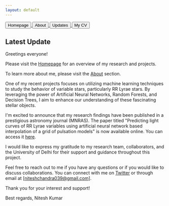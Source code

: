 ```yaml
---
layout: default
---
```


<a href="#">
  <button class="button">Homepage</button>
</a>
<a href="about.html">
  <button>About</button>
</a> <a href="update.html">
  <button>Updates</button>
</a> <a href="../Nitesh_CV.pdf">
  <button>
    My CV
  </button>
</a>


## Latest Update

Greetings everyone!

Please visit the [Homepage](index.md) for an overview of my research and projects.

To learn more about me, please visit the [About](about.md) section.

One of my recent projects focuses on utilizing machine learning techniques to study the behavior of variable stars, particularly RR Lyrae stars. By leveraging the power of Artificial Neural Networks, Random Forests, and Decision Trees, I aim to enhance our understanding of these fascinating stellar objects.

I'm excited to announce that my research findings have been published in a prestigious astronomy journal (MNRAS). The paper titled "Predicting light curves of RR Lyrae variables using artificial neural network based interpolation of a grid of pulsation models" is now available online. You can access it [here](https://arxiv.org/abs/2303.15117).

I would like to express my gratitude to my research team, collaborators, and the University of Delhi for their support and guidance throughout this project.

Feel free to reach out to me if you have any questions or if you would like to discuss collaborations. You can connect with me on [Twitter](http://www.twitter.com/astro_nitesh) or through email at [niteshchandra039@gmail.com].

Thank you for your interest and support!

Best regards,
Nitesh Kumar
